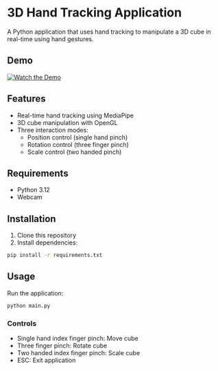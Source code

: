# 3D Hand Tracking Application

A Python application that uses hand tracking to manipulate a 3D cube in real-time using hand gestures.

## Demo
[![Watch the Demo](https://img.youtube.com/vi/nN92MZHrX_s/0.jpg)](https://www.youtube.com/watch?v=nN92MZHrX_s)

## Features
- Real-time hand tracking using MediaPipe
- 3D cube manipulation with OpenGL
- Three interaction modes:
  - Position control (single hand pinch)
  - Rotation control (three finger pinch)
  - Scale control (two handed pinch)

## Requirements
- Python 3.12
- Webcam

## Installation
1. Clone this repository
2. Install dependencies:
```bash
pip install -r requirements.txt
```

## Usage
Run the application:
```bash
python main.py
```

### Controls
- Single hand index finger pinch: Move cube
- Three finger pinch: Rotate cube
- Two handed index finger pinch: Scale cube
- ESC: Exit application
